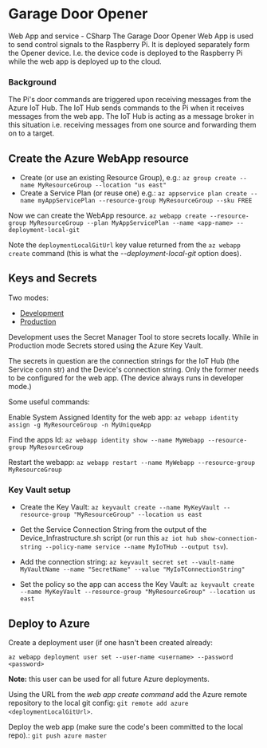 # Garage Door Opener 
Web App and service - CSharp
The Garage Door Opener Web App is used to send control signals to the Raspberry Pi. It is deployed separately form the Opener device.  I.e. the device code is deployed to the Raspberry Pi while the web app is deployed up to the cloud.

### Background
The Pi's door commands are triggered upon receiving messages from the Azure IoT Hub. The IoT Hub sends commands to the Pi when it receives messages from the web app.  The IoT Hub is acting as a message broker in this situation i.e. receiving messages from one source and forwarding them on to a target.


## Create the Azure WebApp resource
* Create (or use an existing Resource Group), e.g.:
`az group create --name MyResourceGroup --location "us east"`
* Create a Service Plan (or reuse one) e.g.:
`az appservice plan create --name myAppServicePlan --resource-group MyResourceGroup --sku FREE`

Now we can create the WebApp resource.
`az webapp create --resource-group MyResourceGroup --plan MyAppServicePlan --name <app-name> --deployment-local-git`

Note the `deploymentLocalGitUrl` key value returned from the `az webapp create` command (this is what the _--deployment-local-git_ option does).


## Keys and Secrets
Two modes: 
* [Development](https://docs.microsoft.com/en-us/aspnet/core/security/app-secrets?view=aspnetcore-3.1&tabs=linux)
* [Production](https://docs.microsoft.com/en-us/aspnet/core/security/key-vault-configuration?view=aspnetcore-3.1#use-managed-identities-for-azure-resources)

Development uses the Secret Manager Tool to store secrets locally.  While in Production mode Secrets stored using the Azure Key Vault.

The secrets in question are the connection strings for the IoT Hub (the Service conn str) and the Device's connection string. Only the former needs to be configured for the web app. (The device always runs in developer mode.)  

Some useful commands: 

Enable System Assigned Identity for the web app: `az webapp identity assign -g MyResourceGroup -n MyUniqueApp`

Find the apps Id: `az webapp identity show --name MyWebapp --resource-group MyResourceGroup`

Restart the webapp: `az webapp restart --name MyWebapp --resource-group MyResourceGroup`

### Key Vault setup

* Create the Key Vault: `az keyvault create --name MyKeyVault --resource-group "MyResourceGroup" --location us east`

* Get the Service Connection String from the output of the Device_Infrastructure.sh script (or run this `az iot hub show-connection-string --policy-name service --name MyIoTHub --output tsv`).

* Add the connection string: `az keyvault secret set --vault-name MyVaultName --name "SecretName" --value "MyIoTConnectionString"`

* Set the policy so the app can access the Key Vault: `az keyvault create --name MyKeyVault --resource-group "MyResourceGroup" --location us east`

## Deploy to Azure

Create a deployment user (if one hasn't been created already:
```
az webapp deployment user set --user-name <username> --password <password>
```
__Note:__ this user can be used for all future Azure deployments.

Using the URL from the _web app create command_ add the Azure remote repository to the local git config: 
`git remote add azure <deploymentLocalGitUrl>`.  

Deploy the web app (make sure the code's been committed to the local repo).:
`git push azure master`

